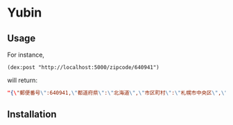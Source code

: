 # Yubin

## Usage
For instance,
```common lisp
(dex:post "http://localhost:5000/zipcode/640941")
```
will return:
``` json
"{\"郵便番号\":640941,\"都道府県\":\"北海道\",\"市区町村\":\"札幌市中央区\",\"町域\":\"旭ケ丘\",\"都道府県（読み）\":\"ﾎｯｶｲﾄﾞｳ\",\"市区町村（読み）\":\"ｻｯﾎﾟﾛｼﾁｭｳｵｳｸ\",\"町域（読み）\":\"ｱｻﾋｶﾞｵｶ\"}"
```
## Installation
